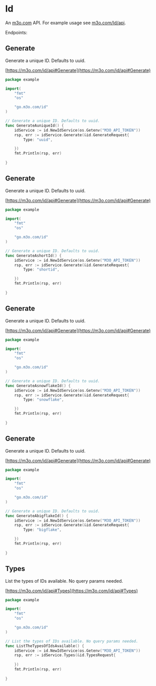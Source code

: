 # Id

An [m3o.com](https://m3o.com) API. For example usage see [m3o.com/Id/api](https://m3o.com/Id/api).

Endpoints:

## Generate

Generate a unique ID. Defaults to uuid.


[https://m3o.com/id/api#Generate](https://m3o.com/id/api#Generate)

```go
package example

import(
	"fmt"
	"os"

	"go.m3o.com/id"
)

// Generate a unique ID. Defaults to uuid.
func GenerateAuniqueId() {
	idService := id.NewIdService(os.Getenv("M3O_API_TOKEN"))
	rsp, err := idService.Generate(&id.GenerateRequest{
		Type: "uuid",

	})
	fmt.Println(rsp, err)
	
}
```
## Generate

Generate a unique ID. Defaults to uuid.


[https://m3o.com/id/api#Generate](https://m3o.com/id/api#Generate)

```go
package example

import(
	"fmt"
	"os"

	"go.m3o.com/id"
)

// Generate a unique ID. Defaults to uuid.
func GenerateAshortId() {
	idService := id.NewIdService(os.Getenv("M3O_API_TOKEN"))
	rsp, err := idService.Generate(&id.GenerateRequest{
		Type: "shortid",

	})
	fmt.Println(rsp, err)
	
}
```
## Generate

Generate a unique ID. Defaults to uuid.


[https://m3o.com/id/api#Generate](https://m3o.com/id/api#Generate)

```go
package example

import(
	"fmt"
	"os"

	"go.m3o.com/id"
)

// Generate a unique ID. Defaults to uuid.
func GenerateAsnowflakeId() {
	idService := id.NewIdService(os.Getenv("M3O_API_TOKEN"))
	rsp, err := idService.Generate(&id.GenerateRequest{
		Type: "snowflake",

	})
	fmt.Println(rsp, err)
	
}
```
## Generate

Generate a unique ID. Defaults to uuid.


[https://m3o.com/id/api#Generate](https://m3o.com/id/api#Generate)

```go
package example

import(
	"fmt"
	"os"

	"go.m3o.com/id"
)

// Generate a unique ID. Defaults to uuid.
func GenerateAbigflakeId() {
	idService := id.NewIdService(os.Getenv("M3O_API_TOKEN"))
	rsp, err := idService.Generate(&id.GenerateRequest{
		Type: "bigflake",

	})
	fmt.Println(rsp, err)
	
}
```
## Types

List the types of IDs available. No query params needed.


[https://m3o.com/id/api#Types](https://m3o.com/id/api#Types)

```go
package example

import(
	"fmt"
	"os"

	"go.m3o.com/id"
)

// List the types of IDs available. No query params needed.
func ListTheTypesOfIdsAvailable() {
	idService := id.NewIdService(os.Getenv("M3O_API_TOKEN"))
	rsp, err := idService.Types(&id.TypesRequest{
		
	})
	fmt.Println(rsp, err)
	
}
```
